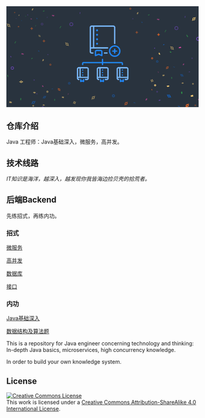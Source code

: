 <div align="center"> <img src="./images/repository-template-demo.png"/> </div>


## 仓库介绍
Java 工程师：Java基础深入，微服务，高并发。


## 技术线路 ##
*IT知识是海洋，越深入，越发现你我皆海边捡贝壳的拾荒者。*

## 后端Backend ##

先练招式，再练内功。

### 招式

[微服务]()

[高并发]()

[数据库]()

[接口]()
### 内功

[Java基础深入]()

[数据结构及算法题]()



This is a repository for Java engineer concerning technology and thinking: In-depth Java basics, microservices, high concurrency knowledge.

In order to build your own knowledge system.

## License
<a rel="license" href="http://creativecommons.org/licenses/by-sa/4.0/"><img alt="Creative Commons License" style="border-width:0" src="https://i.creativecommons.org/l/by-sa/4.0/88x31.png" /></a><br />This work is licensed under a <a rel="license" href="http://creativecommons.org/licenses/by-sa/4.0/">Creative Commons Attribution-ShareAlike 4.0 International License</a>.
